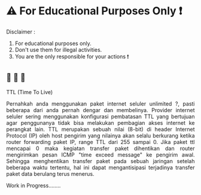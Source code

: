 # :warning: For Educational Purposes Only :exclamation:

Disclaimer :
1. For educational purposes only.
2. Don't use them for illegal activities.
3. You are the only responsible for your actions :exclamation:

:see_no_evil: :hear_no_evil: :speak_no_evil: 
----------------------------------------------------------------------------------------------------------------------------
TTL (Time To Live)
<p align="justify">
Pernahkah anda menggunakan paket internet seluler unlimited ?, pasti beberapa dari anda pernah dengar dan membelinya. Provider internet seluler sering menggunakan konfigurasi pembatasan TTL yang bertujuan agar penggunanya tidak bisa melakukan pembagian akses internet ke perangkat lain. 
TTL merupakan sebuah nilai (8-bit) di header Internet Protocol (IP) oleh host pengirim yang nilainya akan selalu berkurang ketika router forwarding paket IP, range TTL dari 255 sampai 0. Jika paket ttl mencapai 0 maka kegiatan transfer paket dihentikan dan router mengirimkan pesan ICMP "time exceed message" ke pengirim awal. Sehingga menghentikan transfer paket pada  sebuah jaringan setelah beberapa waktu tertentu, hal ini dapat mengantisipasi terjadinya transfer paket data berulang terus menerus. 
</p>

Work in Progress........
